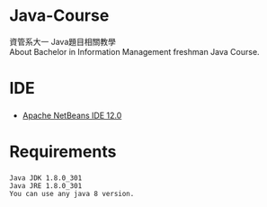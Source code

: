 # Java-Course
資管系大一 Java題目相關教學   
About Bachelor in Information Management freshman Java Course.

# IDE
###
* [Apache NetBeans IDE 12.0](https://netbeans.apache.org/)

# Requirements
###
```
Java JDK 1.8.0_301
Java JRE 1.8.0_301
You can use any java 8 version.
```
